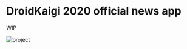 # DroidKaigi 2020 official news app

WIP

![project](https://user-images.githubusercontent.com/1386930/90126445-a6216880-dd9e-11ea-99cf-50458eadc3c4.png)
